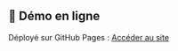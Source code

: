 ## 🚀 Démo en ligne
Déployé sur GitHub Pages :
[Accéder au site](https://kevgenga.github.io/test-portfolio-mangaka/)
